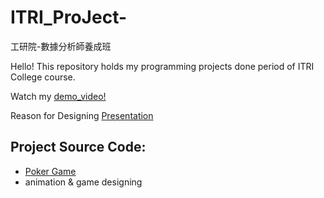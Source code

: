 # ITRI_ProJect-
工研院-數據分析師養成班

Hello!
This repository holds my programming projects done period of ITRI College course.

Watch my [demo_video!](https://youtube.com/shorts/BTUeZRKEGhU?feature=share)

Reason for Designing [Presentation](https://docs.google.com/presentation/d/15HltxWcCM_46OdVgtTdNvUwjh-2LcI1t/edit?usp=drive_link&ouid=108172496132652049978&rtpof=true&sd=true)

## Project Source Code:
* [Poker Game](https://github.com/Head-L/ITRI_ProJect/blob/main/IRIT/1_main%2Bgame.py)
 * animation & game designing
